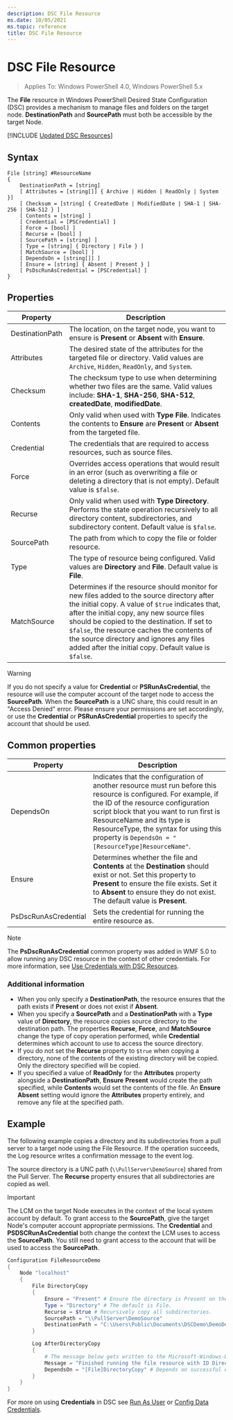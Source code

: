 ```yaml
---
description: DSC File Resource
ms.date: 10/05/2021
ms.topic: reference
title: DSC File Resource
---
```

# DSC File Resource

> Applies To: Windows PowerShell 4.0, Windows PowerShell 5.x

The **File** resource in Windows PowerShell Desired State Configuration (DSC) provides a mechanism
to manage files and folders on the target node. **DestinationPath** and **SourcePath** must both be
accessible by the target Node.

[!INCLUDE [Updated DSC Resources](../../../../../includes/dsc-resources.md)]

## Syntax

```Syntax
File [string] #ResourceName
{
    DestinationPath = [string]
    [ Attributes = [string[]] { Archive | Hidden | ReadOnly | System }]
    [ Checksum = [string] { CreatedDate | ModifiedDate | SHA-1 | SHA-256 | SHA-512 } ]
    [ Contents = [string] ]
    [ Credential = [PSCredential] ]
    [ Force = [bool] ]
    [ Recurse = [bool] ]
    [ SourcePath = [string] ]
    [ Type = [string] { Directory | File } ]
    [ MatchSource = [bool] ]
    [ DependsOn = [string[]] ]
    [ Ensure = [string] { Absent | Present } ]
    [ PsDscRunAsCredential = [PSCredential] ]
}
```

## Properties

|Property |Description |
|---|---|
|DestinationPath |The location, on the target node, you want to ensure is **Present** or **Absent** with **Ensure**. |
|Attributes |The desired state of the attributes for the targeted file or directory. Valid values are `Archive`, `Hidden`, `ReadOnly`, and `System`. |
|Checksum |The checksum type to use when determining whether two files are the same. Valid values include: **SHA-1**, **SHA-256**, **SHA-512**, **createdDate**, **modifiedDate**. |
|Contents |Only valid when used with **Type** **File**. Indicates the contents to **Ensure** are **Present** or **Absent** from the targeted file. |
|Credential |The credentials that are required to access resources, such as source files. |
|Force |Overrides access operations that would result in an error (such as overwriting a file or deleting a directory that is not empty). Default value is `$false`. |
|Recurse |Only valid when used with **Type** **Directory**. Performs the state operation recursively to all directory content, subdirectories, and subdirectory content. Default value is `$false`. |
|SourcePath |The path from which to copy the file or folder resource. |
|Type |The type of resource being configured. Valid values are **Directory** and **File**. Default value is **File**. |
|MatchSource |Determines if the resource should monitor for new files added to the source directory after the initial copy. A value of `$true` indicates that, after the initial copy, any new source files should be copied to the destination. If set to `$false`, the resource caches the contents of the source directory and ignores any files added after the initial copy. Default value is `$false`. |

> [!WARNING]
> If you do not specify a value for **Credential** or **PSRunAsCredential**, the resource will use
> the computer account of the target node to access the **SourcePath**. When the **SourcePath** is a
> UNC share, this could result in an "Access Denied" error. Please ensure your permissions are set
> accordingly, or use the **Credential** or **PSRunAsCredential** properties to specify the account
> that should be used.

## Common properties

|Property |Description |
|---|---|
|DependsOn |Indicates that the configuration of another resource must run before this resource is configured. For example, if the ID of the resource configuration script block that you want to run first is ResourceName and its type is ResourceType, the syntax for using this property is `DependsOn = "[ResourceType]ResourceName"`. |
|Ensure |Determines whether the file and **Contents** at the **Destination** should exist or not. Set this property to **Present** to ensure the file exists. Set it to **Absent** to ensure they do not exist. The default value is **Present**. |
|PsDscRunAsCredential |Sets the credential for running the entire resource as. |

> [!NOTE]
> The **PsDscRunAsCredential** common property was added in WMF 5.0 to allow running any DSC
> resource in the context of other credentials. For more information, see [Use Credentials with DSC Resources](../../../configurations/runasuser.md).

### Additional information

- When you only specify a **DestinationPath**, the resource ensures that the path exists if
  **Present** or does not exist if **Absent**.
- When you specify a **SourcePath** and a **DestinationPath** with a **Type** value of
  **Directory**, the resource copies source directory to the destination path. The properties
  **Recurse**, **Force**, and **MatchSource** change the type of copy operation performed, while
  **Credential** determines which account to use to access the source directory.
- If you do not set the **Recurse** property to `$true` when copying a directory, none of the
  contents of the existing directory will be copied. Only the directory specified will be copied.
- If you specified a value of **ReadOnly** for the **Attributes** property alongside a
  **DestinationPath**, **Ensure** **Present** would create the path specified, while **Contents**
  would set the contents of the file. An **Ensure** **Absent** setting would ignore the
  **Attributes** property entirely, and remove any file at the specified path.

## Example

The following example copies a directory and its subdirectories from a pull server to a target node
using the File Resource. If the operation succeeds, the Log resource writes a confirmation message
to the event log.

The source directory is a UNC path (`\\PullServer\DemoSource`) shared from the Pull Server. The
**Recurse** property ensures that all subdirectories are copied as well.

> [!IMPORTANT]
> The LCM on the target Node executes in the context of the local system account by default. To
> grant access to the **SourcePath**, give the target Node's computer account appropriate
> permissions. The **Credential** and **PSDSCRunAsCredential** both change the context the LCM uses
> to access the **SourcePath**. You still need to grant access to the account that will be used to
> access the **SourcePath**.

```powershell
Configuration FileResourceDemo
{
    Node "localhost"
    {
        File DirectoryCopy
        {
            Ensure = "Present" # Ensure the directory is Present on the target node.
            Type = "Directory" # The default is File.
            Recurse = $true # Recursively copy all subdirectories.
            SourcePath = "\\PullServer\DemoSource"
            DestinationPath = "C:\Users\Public\Documents\DSCDemo\DemoDestination"
        }

        Log AfterDirectoryCopy
        {
            # The message below gets written to the Microsoft-Windows-Desired State Configuration/Analytic log
            Message = "Finished running the file resource with ID DirectoryCopy"
            DependsOn = "[File]DirectoryCopy" # Depends on successful execution of the File resource.
        }
    }
}
```

For more on using **Credentials** in DSC see [Run As User](../../../configurations/runAsUser.md) or [Config Data Credentials](../../../configurations/configDataCredentials.md).
